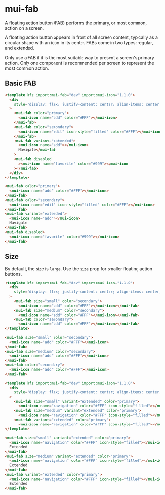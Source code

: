 # mui-fab

A floating action button (FAB) performs the primary, or most common, action on a screen.

A floating action button appears in front of all screen content, typically as a circular shape with an icon in its center. FABs come in two types: regular, and extended.

Only use a FAB if it is the most suitable way to present a screen's primary action. Only one component is recommended per screen to represent the most common action.

## Basic FAB

```html render
<template hfz import:mui-fab="dev" import:mui-icon="1.1.0">
  <div
    style="display: flex; justify-content: center; align-items: center; gap: 16px; padding: 12px"
  >
    <mui-fab color="primary">
      <mui-icon name="add" color="#FFF"></mui-icon>
    </mui-fab>
    <mui-fab color="secondary">
      <mui-icon name="edit" icon-style="filled" color="#FFF"></mui-icon>
    </mui-fab>
    <mui-fab variant="extended">
      <mui-icon name="add"></mui-icon>
      Navigate</mui-fab
    >
    <mui-fab disabled
      ><mui-icon name="favorite" color="#999"></mui-icon
    ></mui-fab>
  </div>
</template>
```

```html
<mui-fab color="primary">
  <mui-icon name="add" color="#FFF"></mui-icon>
</mui-fab>
<mui-fab color="secondary">
  <mui-icon name="edit" icon-style="filled" color="#FFF"></mui-icon>
</mui-fab>
<mui-fab variant="extended">
  <mui-icon name="add"></mui-icon>
  Navigate
</mui-fab>
<mui-fab disabled>
  <mui-icon name="favorite" color="#999"></mui-icon>
</mui-fab>
```

## Size

By default, the size is `large`. Use the `size` prop for smaller floating action buttons.

```html render
<template hfz import:mui-fab="dev" import:mui-icon="1.1.0">
  <div
    style="display: flex; justify-content: center; align-items: center; gap: 16px; padding: 12px"
  >
    <mui-fab size="small" color="secondary">
      <mui-icon name="add" color="#FFF"></mui-icon></mui-fab>
    <mui-fab size="medium" color="secondary">
      <mui-icon name="add" color="#FFF"></mui-icon></mui-fab>
    <mui-fab color="secondary">
      <mui-icon name="add" color="#FFF"></mui-icon></mui-fab>
</template>
```

```html
<mui-fab size="small" color="secondary">
  <mui-icon name="add" color="#FFF"></mui-icon>
</mui-fab>
<mui-fab size="medium" color="secondary">
  <mui-icon name="add" color="#FFF"></mui-icon>
</mui-fab>
<mui-fab color="secondary">
  <mui-icon name="add" color="#FFF"></mui-icon>
</mui-fab>
```

```html render
<template hfz import:mui-fab="dev" import:mui-icon="1.1.0">
  <div
    style="display: flex; justify-content: center; align-items: center; gap: 16px; padding: 12px"
  >
    <mui-fab size="small" variant="extended" color="primary">
      <mui-icon name="navigation" color="#FFF" icon-style="filled"></mui-icon>Extended</mui-fab>
    <mui-fab size="medium" variant="extended" color="primary">
      <mui-icon name="navigation" color="#FFF" icon-style="filled"></mui-icon>Extended</mui-fab>
    <mui-fab variant="extended" color="primary">
      <mui-icon name="navigation" color="#FFF" icon-style="filled"></mui-icon>Extended</mui-fab>
</template>
```

```html
<mui-fab size="small" variant="extended" color="primary">
  <mui-icon name="navigation" color="#FFF" icon-style="filled"></mui-icon>
  Extended
</mui-fab>
<mui-fab size="medium" variant="extended" color="primary">
  <mui-icon name="navigation" color="#FFF" icon-style="filled"></mui-icon>
  Extended
</mui-fab>
<mui-fab variant="extended" color="primary">
  <mui-icon name="navigation" color="#FFF" icon-style="filled"></mui-icon>
  Extended
</mui-fab>
```
